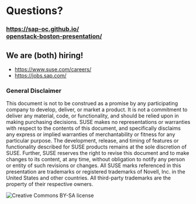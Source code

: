 <!-- .slide: data-state="normal" id="questions" data-menu-title="Q & A" data-timing="300" -->
# Questions?

<div class="left">
  <div class="qrcode" id="qrcode-talk-end">
    <h3><a href="https://sap-oc.github.io/openstack-boston-presentation/" target="_blank"
         id="talk-end">https://sap-oc.github.io/<br/>openstack-boston-presentation/</a></h3>
  </div>
</div>
<div class="right">
  <h2>We are (both) hiring!</h2>
  <ul>
    <li> <a href="https://www.suse.com/careers/">https://www.suse.com/careers/</a>
    <li> <a href="https://jobs.sap.com/">https://jobs.sap.com/</a>
  </ul>
</div>


<!-- .slide: data-menu-title="Disclaimers" id="disclaimers" data-state="green-bg" -->
### General Disclaimer

This document is not to be construed as a promise by any participating
company to develop, deliver, or market a product.  It is not a
commitment to deliver any material, code, or functionality, and should
be relied upon in making purchasing decisions.  SUSE makes no
representations or warranties with respect to the contents of this
document, and specifically disclaims any express or implied warranties
of merchantability or fitness for any particular purpose.  The
development, release, and timing of features or functionality
described for SUSE products remains at the sole discretion of SUSE.
Further, SUSE reserves the right to revise this document and to make
changes to its content, at any time, without obligation to notify any
person or entity of such revisions or changes.  All SUSE marks
referenced in this presentation are trademarks or registered
trademarks of Novell, Inc. in the United States and other countries.
All third-party trademarks are the property of their respective
owners.


<!-- .slide: data-menu-title="License" class="full-screen" id="license" data-state="blank-slide" -->
<img data-src="images/by-sa.svg"
     alt="Creative Commons BY-SA license" />
